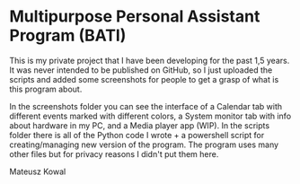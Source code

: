 # Multipurpose Personal Assistant Program (BATI)

This is my private project that I have been developing for the past 1,5 years.
It was never intended to be published on GitHub, so I just uploaded the scripts and added some screenshots for people to get a grasp of what is this program about.

In the screenshots folder you can see the interface of a Calendar tab with different events marked with different colors, a System monitor tab with info about hardware in my PC, and a Media player app (WIP).
In the scripts folder there is all of the Python code I wrote + a powershell script for creating/managing new version of the program.
The program uses many other files but for privacy reasons I didn't put them here.

Mateusz Kowal
